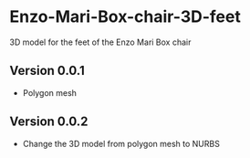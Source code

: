 # Enzo-Mari-Box-chair-3D-feet
3D model for the feet of the Enzo Mari Box chair

## Version 0.0.1
- Polygon mesh

## Version 0.0.2
- Change the 3D model from polygon mesh to NURBS
